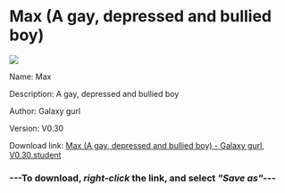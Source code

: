 # Max (A gay, depressed and bullied boy)

<img src = "https://raw.githubusercontent.com/Arbiter1223/Daigaku-Gurashi-Custom-Students/master/Students/Files/Max%20(A%20gay%2C%20depressed%20and%20bullied%20boy).png">

Name: Max

Description: A gay, depressed and bullied boy

Author: Galaxy gurl

Version: V0.30

Download link: <a href="https://raw.githubusercontent.com/Arbiter1223/Daigaku-Gurashi-Custom-Students/master/Students/Files/Max%20(A%20gay%2C%20depressed%20and%20bullied%20boy)%20-%20Galaxy%20gurl%2C%20V0.30.student">Max (A gay, depressed and bullied boy) - Galaxy gurl, V0.30.student</a>

### ---**To download, _right-click_ the link, and select _"Save as"_**---
